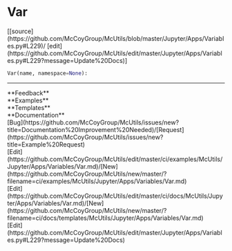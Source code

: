 # <a id="McUtils.Jupyter.Apps.Variables.Var">Var</a>
<div class="docs-source-link" markdown="1">
[[source](https://github.com/McCoyGroup/McUtils/blob/master/Jupyter/Apps/Variables.py#L229)/
[edit](https://github.com/McCoyGroup/McUtils/edit/master/Jupyter/Apps/Variables.py#L229?message=Update%20Docs)]
</div>

```python
Var(name, namespace=None): 
```













---


<div markdown="1" class="text-secondary">
<div class="container">
  <div class="row">
   <div class="col" markdown="1">
**Feedback**   
</div>
   <div class="col" markdown="1">
**Examples**   
</div>
   <div class="col" markdown="1">
**Templates**   
</div>
   <div class="col" markdown="1">
**Documentation**   
</div>
   <div class="col" markdown="1">
   
</div>
   <div class="col" markdown="1">
   
</div>
   <div class="col" markdown="1">
   
</div>
</div>
  <div class="row">
   <div class="col" markdown="1">
[Bug](https://github.com/McCoyGroup/McUtils/issues/new?title=Documentation%20Improvement%20Needed)/[Request](https://github.com/McCoyGroup/McUtils/issues/new?title=Example%20Request)   
</div>
   <div class="col" markdown="1">
[Edit](https://github.com/McCoyGroup/McUtils/edit/master/ci/examples/McUtils/Jupyter/Apps/Variables/Var.md)/[New](https://github.com/McCoyGroup/McUtils/new/master/?filename=ci/examples/McUtils/Jupyter/Apps/Variables/Var.md)   
</div>
   <div class="col" markdown="1">
[Edit](https://github.com/McCoyGroup/McUtils/edit/master/ci/docs/McUtils/Jupyter/Apps/Variables/Var.md)/[New](https://github.com/McCoyGroup/McUtils/new/master/?filename=ci/docs/templates/McUtils/Jupyter/Apps/Variables/Var.md)   
</div>
   <div class="col" markdown="1">
[Edit](https://github.com/McCoyGroup/McUtils/edit/master/Jupyter/Apps/Variables.py#L229?message=Update%20Docs)   
</div>
   <div class="col" markdown="1">
   
</div>
   <div class="col" markdown="1">
   
</div>
   <div class="col" markdown="1">
   
</div>
</div>
</div>
</div>